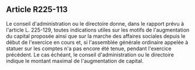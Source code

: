 Article R225-113
----
Le conseil d'administration ou le directoire donne, dans le rapport prévu à
l'article L. 225-129, toutes indications utiles sur les motifs de l'augmentation
du capital proposée ainsi que sur la marche des affaires sociales depuis le
début de l'exercice en cours et, si l'assemblée générale ordinaire appelée à
statuer sur les comptes n'a pas encore été tenue, pendant l'exercice précédent.
Le cas échéant, le conseil d'administration ou le directoire indique le montant
maximal de l'augmentation de capital.
